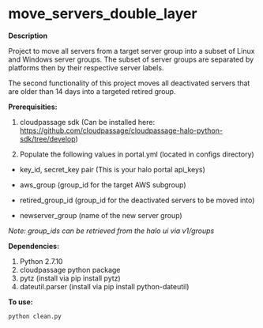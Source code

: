 # move_servers_double_layer
<b> Description </b>

Project to move all servers from a target server group into a subset of Linux and Windows server groups. The subset of server groups are separated by platforms then by their respective server labels.

The second functionality of this project moves all deactivated servers that are older than 14 days into a targeted retired group.

<b> Prerequisities: </b>

1. cloudpassage sdk (Can be installed here: https://github.com/cloudpassage/cloudpassage-halo-python-sdk/tree/develop)

2. Populate the following values in portal.yml (located in configs directory)

  * key_id, secret_key pair (This is your halo portal api_keys)
  
  * aws_group (group_id for the target AWS subgroup)
    
  * retired_group_id (group_id for the deactivated servers to be moved into)
  
  * newserver_group (name of the new server group)
  
  <i> Note: group_ids can be retrieved from the halo ui via v1/groups </i>
  
 
<b> Dependencies: </b>

1. Python 2.7.10 
2. cloudpassage python package
3. pytz (install via pip install pytz)
4. dateutil.parser (install via pip install python-dateutil)

<b> To use: </b>

```
python clean.py
```
